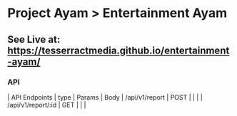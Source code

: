  # Project Ayam > Entertainment Ayam 

## See Live at: https://tesserractmedia.github.io/entertainment-ayam/

### API

| API Endpoints | type | Params | Body
| /api/v1/report | POST | | |
| /api/v1/report/:id | GET | | |

